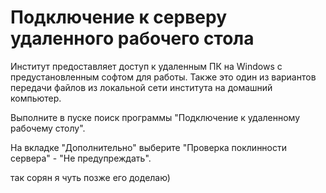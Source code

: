 # Подключение к серверу удаленного рабочего стола

Институт предоставляет доступ к удаленным ПК на Windows с предустановленным софтом для работы. Также это один из вариантов передачи файлов из локальной сети института на домашний компьютер.

Выполните в пуске поиск программы "Подключение к удаленному рабочему столу".

На вкладке "Дополнительно" выберите "Проверка поклинности сервера" - "Не предупреждать".
 

 так сорян я чуть позже его доделаю)